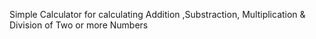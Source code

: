Simple Calculator for calculating Addition ,Substraction, Multiplication & Division of Two or more Numbers
